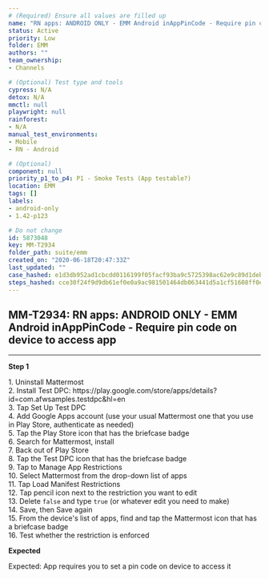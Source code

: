 ```yaml
---
# (Required) Ensure all values are filled up
name: "RN apps: ANDROID ONLY - EMM Android inAppPinCode - Require pin code on device to access app"
status: Active
priority: Low
folder: EMM
authors: ""
team_ownership: 
- Channels

# (Optional) Test type and tools
cypress: N/A
detox: N/A
mmctl: null
playwright: null
rainforest: 
- N/A
manual_test_environments: 
- Mobile
- RN - Android

# (Optional)
component: null
priority_p1_to_p4: P1 - Smoke Tests (App testable?)
location: EMM
tags: []
labels: 
- android-only
- 1.42-p123

# Do not change
id: 5873048
key: MM-T2934
folder_path: suite/emm
created_on: "2020-06-18T20:47:33Z"
last_updated: ""
case_hashed: e1d3db952ad1cbcdd0116199f05facf93ba9c5725398ac62e9c89d1deb9562f80f94c45d56923ba0e468eafd188e16e4
steps_hashed: cce30f24f9d9db61ef0e0a9ac981501464db063441d5a1cf51608ff0eb81832fefb82c68b88b08e1d8e37b56b052e8d6
---
```


## MM-T2934: RN apps: ANDROID ONLY - EMM Android inAppPinCode - Require pin code on device to access app

---

**Step 1**

1\. Uninstall Mattermost\
2\. Install Test DPC: https\://play.google.com/store/apps/details?id=com.afwsamples.testdpc\&hl=en\
3\. Tap Set Up Test DPC\
4\. Add Google Apps account (use your usual Mattermost one that you use in Play Store, authenticate as needed)\
5\. Tap the Play Store icon that has the briefcase badge\
6\. Search for Mattermost, install\
7\. Back out of Play Store\
8\. Tap the Test DPC icon that has the briefcase badge\
9\. Tap to Manage App Restrictions\
10\. Select Mattermost from the drop-down list of apps\
11\. Tap Load Manifest Restrictions\
12\. Tap pencil icon next to the restriction you want to edit\
13\. Delete `false` and type `true` (or whatever edit you need to make)\
14\. Save, then Save again\
15\. From the device's list of apps, find and tap the Mattermost icon that has a briefcase badge\
16\. Test whether the restriction is enforced

**Expected**

Expected: App requires you to set a pin code on device to access it
